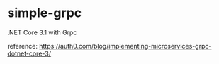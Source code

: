 # simple-grpc
.NET Core 3.1 with Grpc

reference: https://auth0.com/blog/implementing-microservices-grpc-dotnet-core-3/
